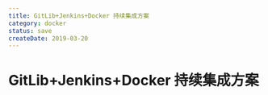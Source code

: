 ```yaml
---
title: GitLib+Jenkins+Docker 持续集成方案
category: docker
status: save
createDate: 2019-03-20
---
```

# GitLib+Jenkins+Docker 持续集成方案
